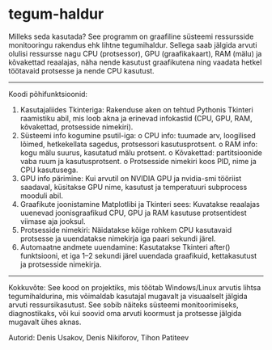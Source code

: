 # tegum-haldur
Milleks seda kasutada?
See programm on graafiline süsteemi ressursside monitooringu rakendus ehk lihtne tegumihaldur. Sellega saab jälgida arvuti olulisi ressursse nagu CPU (protsessor), GPU (graafikakaart), RAM (mälu) ja kõvakettad reaalajas, näha nende kasutust graafikutena ning vaadata hetkel töötavaid protsesse ja nende CPU kasutust.
________________________________________
Koodi põhifunktsioonid:
1.	Kasutajaliides Tkinteriga:
Rakenduse aken on tehtud Pythonis Tkinteri raamistiku abil, mis loob akna ja erinevad infokastid (CPU, GPU, RAM, kõvakettad, protsesside nimekiri).
2.	Süsteemi info kogumine psutil-iga:
  o	CPU info: tuumade arv, loogilised lõimed, hetkekellata sagedus, protsessori kasutusprotsent.
  o	RAM info: kogu mälu suurus, kasutatud mälu protsent.
  o	Kõvakettad: partitsioonide vaba ruum ja kasutusprotsent.
  o	Protsesside nimekiri koos PID, nime ja CPU kasutusega.
3.	GPU info pärimine:
Kui arvutil on NVIDIA GPU ja nvidia-smi tööriist saadaval, küsitakse GPU nime, kasutust ja temperatuuri subprocess mooduli abil.
4.	Graafikute joonistamine Matplotlibi ja Tkinteri sees:
Kuvatakse reaalajas uuenevad joonisgraafikud CPU, GPU ja RAM kasutuse protsentidest viimase aja jooksul.
5.	Protsesside nimekiri:
Näidatakse kõige rohkem CPU kasutavaid protsesse ja uuendatakse nimekirja iga paari sekundi järel.
6.	Automaatne andmete uuendamine:
Kasutatakse Tkinteri after() funktsiooni, et iga 1–2 sekundi järel uuendada graafikuid, kettakasutust ja protsesside nimekirja.
________________________________________
Kokkuvõte:
See kood on projektiks, mis töötab Windows/Linux arvutis lihtsa tegumihaldurina, mis võimaldab kasutajal mugavalt ja visuaalselt jälgida arvuti ressursikasutust. See sobib näiteks süsteemi monitoorimiseks, diagnostikaks, või kui soovid oma arvuti koormust ja protsesse jälgida mugavalt ühes aknas.



Autorid: Denis Usakov, Denis Nikiforov, Tihon Patiteev 
